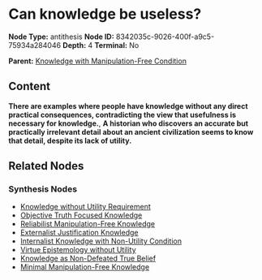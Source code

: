 # Can knowledge be useless?

**Node Type:** antithesis
**Node ID:** 8342035c-9026-400f-a9c5-75934a284046
**Depth:** 4
**Terminal:** No

**Parent:** [Knowledge with Manipulation-Free Condition](knowledge-with-manipulation-free-condition-synthesis-bcd7bd33-8420-4eaa-ac0f-c4dccae9b1ba.md)

## Content

**There are examples where people have knowledge without any direct practical consequences, contradicting the view that usefulness is necessary for knowledge.**, **A historian who discovers an accurate but practically irrelevant detail about an ancient civilization seems to know that detail, despite its lack of utility.**

## Related Nodes

### Synthesis Nodes

- [Knowledge without Utility Requirement](knowledge-without-utility-requirement-synthesis-32fe057e-07b5-40f6-b954-79f11189901d.md)
- [Objective Truth Focused Knowledge](objective-truth-focused-knowledge-synthesis-1efd7ffb-3fb2-4995-ba0d-19b386ab942a.md)
- [Reliabilist Manipulation-Free Knowledge](reliabilist-manipulation-free-knowledge-synthesis-65e0bc16-71f3-4836-84da-7cc531ce7594.md)
- [Externalist Justification Knowledge](externalist-justification-knowledge-synthesis-661cc4d2-e6d2-4237-b0bf-f55a6487d5f2.md)
- [Internalist Knowledge with Non-Utility Condition](internalist-knowledge-with-non-utility-condition-synthesis-d36f8c21-8e01-4da8-a8bb-53439b78afc9.md)
- [Virtue Epistemology without Utility](virtue-epistemology-without-utility-synthesis-670e483b-7ef9-4f9b-b715-0a38d63ecbae.md)
- [Knowledge as Non-Defeated True Belief](knowledge-as-non-defeated-true-belief-synthesis-7ba23b27-3caf-4ba6-92ed-2164c8d6d2a5.md)
- [Minimal Manipulation-Free Knowledge](minimal-manipulation-free-knowledge-synthesis-8f2b7fd7-9eff-41b7-a645-de248d8b31d2.md)
